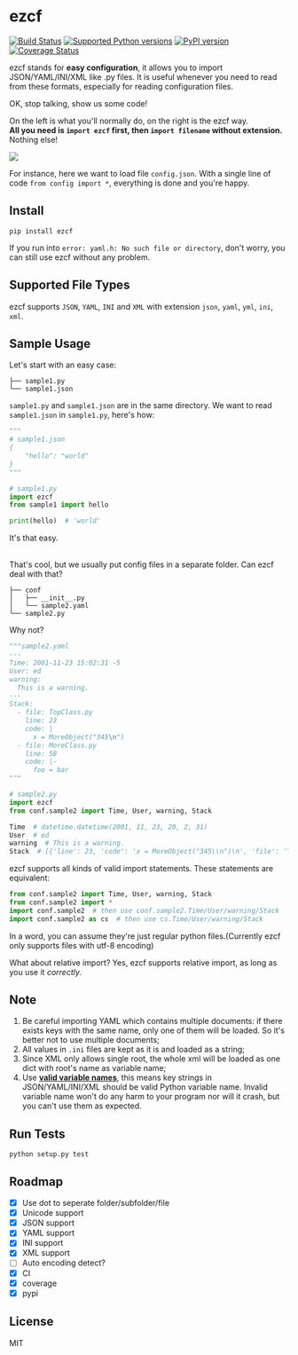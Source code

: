 # ezcf

[![Build Status](https://travis-ci.org/laike9m/ezcf.svg)](https://travis-ci.org/laike9m/ezcf)
[![Supported Python versions](https://img.shields.io/pypi/pyversions/ezcf.svg)](https://pypi.python.org/pypi/ezcf/)
[![PyPI version](https://badge.fury.io/py/ezcf.svg)](http://badge.fury.io/py/ezcf)
[![Coverage Status](https://coveralls.io/repos/laike9m/ezcf/badge.svg)](https://coveralls.io/r/laike9m/ezcf)

ezcf stands for **easy configuration**, it allows you to import JSON/YAML/INI/XML
like .py files. It is useful whenever you need to read from these formats,
especially for reading configuration files.

OK, stop talking, show us some code!  

On the left is what you'll normally do, on the right is the ezcf way.  
**All you need is `import ezcf` first, then `import filename` without extension.** Nothing else!

![](https://github.com/laike9m/ezcf/raw/master/code_compare.png)

For instance, here we want to load file `config.json`. With a single line of code `from config import *`,
everything is done and you're happy.

## Install

    pip install ezcf
    
If you run into `error: yaml.h: No such file or directory`, don't worry,
you can still use ezcf without any problem.

## Supported File Types
ezcf supports `JSON`, `YAML`, `INI` and `XML` with extension `json`, `yaml`, `yml`, `ini`, `xml`.

## Sample Usage
Let's start with an easy case:

```
├── sample1.py
└── sample1.json  
```

`sample1.py` and `sample1.json` are in the same directory. We want to read `sample1.json` in `sample1.py`, here's how:

```python
"""
# sample1.json
{
    "hello": "world"
}
"""

# sample1.py
import ezcf
from sample1 import hello

print(hello)  # 'world'
```
It's that easy.

<br>
That's cool, but we usually put config files in a separate folder. Can ezcf deal with that?
 
```
├── conf
│   ├── __init__.py
│   └── sample2.yaml
└── sample2.py
```
Why not?  

```python
"""sample2.yaml
---
Time: 2001-11-23 15:02:31 -5
User: ed
warning:
  This is a warning.
---
Stack:
  - file: TopClass.py
    line: 23
    code: |
      x = MoreObject("345\n")
  - file: MoreClass.py
    line: 58
    code: |-
      foo = bar
"""

# sample2.py
import ezcf
from conf.sample2 import Time, User, warning, Stack

Time  # datetime.datetime(2001, 11, 23, 20, 2, 31)
User  # ed
warning  # This is a warning.
Stack  # [{'line': 23, 'code': 'x = MoreObject("345\\n")\n', 'file': 'TopClass.py'}, {'line': 58, 'code': 'foo = bar', 'file': 'MoreClass.py'}]

```

ezcf supports all kinds of valid import statements. These statements are equivalent:

```python
from conf.sample2 import Time, User, warning, Stack
from conf.sample2 import *
import conf.sample2  # then use conf.sample2.Time/User/warning/Stack
import conf.sample2 as cs  # then use cs.Time/User/warning/Stack
```

In a word, you can assume they're just regular python files.(Currently ezcf only supports files with utf-8 encoding)

What about relative import? Yes, ezcf supports relative import, as long as you use it *correctly*.

## Note

1. Be careful importing YAML which contains multiple documents: if there exists keys with the same name,
only one of them will be loaded. So it's better not to use multiple documents;
2. All values in `.ini` files are kept as it is and loaded as a string;
3. Since XML only allows single root, the whole xml will be loaded as one dict with root's name as variable name;
4. Use [**valid variable names**][1], this means key strings in JSON/YAML/INI/XML should be valid Python variable name.
 Invalid variable name won't do any harm to your program nor will it crash, but you can't use them as expected.

## Run Tests
```
python setup.py test
```

## Roadmap

- [x] Use dot to seperate folder/subfolder/file
- [x] Unicode support
- [x] JSON support
- [x] YAML support
- [x] INI support
- [x] XML support
- [ ] Auto encoding detect?
- [x] CI
- [x] coverage
- [x] pypi

## License
MIT


[1]: https://docs.python.org/3.4/reference/lexical_analysis.html#identifiers
